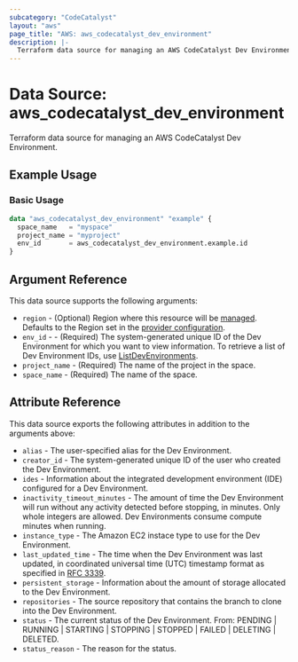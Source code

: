 ```yaml
---
subcategory: "CodeCatalyst"
layout: "aws"
page_title: "AWS: aws_codecatalyst_dev_environment"
description: |-
  Terraform data source for managing an AWS CodeCatalyst Dev Environment.
---
```

# Data Source: aws_codecatalyst_dev_environment

Terraform data source for managing an AWS CodeCatalyst Dev Environment.

## Example Usage

### Basic Usage

```terraform
data "aws_codecatalyst_dev_environment" "example" {
  space_name   = "myspace"
  project_name = "myproject"
  env_id       = aws_codecatalyst_dev_environment.example.id
}
```

## Argument Reference

This data source supports the following arguments:

* `region` - (Optional) Region where this resource will be [managed](https://docs.aws.amazon.com/general/latest/gr/rande.html#regional-endpoints). Defaults to the Region set in the [provider configuration](https://registry.terraform.io/providers/hashicorp/aws/latest/docs#aws-configuration-reference).
* `env_id` - - (Required) The system-generated unique ID of the Dev Environment for which you want to view information. To retrieve a list of Dev Environment IDs, use [ListDevEnvironments](https://docs.aws.amazon.com/codecatalyst/latest/APIReference/API_ListDevEnvironments.html).
* `project_name` - (Required) The name of the project in the space.
* `space_name` - (Required) The name of the space.

## Attribute Reference

This data source exports the following attributes in addition to the arguments above:

* `alias` - The user-specified alias for the Dev Environment.
* `creator_id` - The system-generated unique ID of the user who created the Dev Environment.
* `ides` - Information about the integrated development environment (IDE) configured for a Dev Environment.
* `inactivity_timeout_minutes` - The amount of time the Dev Environment will run without any activity detected before stopping, in minutes. Only whole integers are allowed. Dev Environments consume compute minutes when running.
* `instance_type` - The Amazon EC2 instace type to use for the Dev Environment.
* `last_updated_time` - The time when the Dev Environment was last updated, in coordinated universal time (UTC) timestamp format as specified in [RFC 3339](https://www.rfc-editor.org/rfc/rfc3339#section-5.6).
* `persistent_storage` - Information about the amount of storage allocated to the Dev Environment.
* `repositories` - The source repository that contains the branch to clone into the Dev Environment.
* `status` - The current status of the Dev Environment. From: PENDING | RUNNING | STARTING | STOPPING | STOPPED | FAILED | DELETING | DELETED.
* `status_reason` - The reason for the status.
